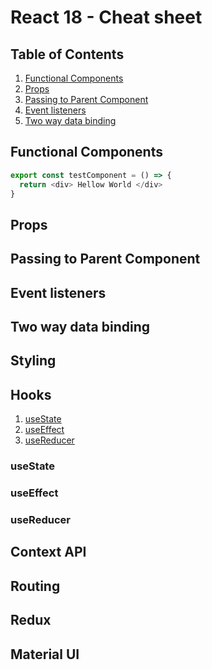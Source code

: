 # React 18 - Cheat sheet

## Table of Contents

1. [Functional Components](#functional-components)
2. [Props](#props)
3. [Passing to Parent Component](#passing-to-parent-component)
4. [Event listeners](#event-listeners)
5. [Two way data binding](#two-way-data-binding)

## Functional Components

```javascript
export const testComponent = () => {
  return <div> Hellow World </div>
}
```


## Props

## Passing to Parent Component

## Event listeners

## Two way data binding

## Styling

## Hooks

1. [useState](#usestate)
1. [useEffect](#useeffect)
1. [useReducer](#usereducer)

### useState
### useEffect
### useReducer
## Context API

## Routing
## Redux

## Material UI
